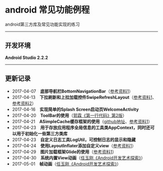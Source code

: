 # android 常见功能例程
android第三方库及常见功能实现的练习

---

## **开发环境**
**Android Studio 2.2.2**

---

## **更新记录**
- 2017-04-07　**底部导航栏BottomNavigationBar**（[参考资料1](http://www.jianshu.com/p/134d7847a01e)）
- 2017-04-13　**下拉刷新和上拉加载控件SwipeRefreshLayout**（[参考资料1](http://www.jianshu.com/p/d23b42b6360b)、[参考资料2](http://www.cnblogs.com/ywq-come/p/5754021.html)）
- 2017-04-16　**实现简单的Splash Screen启动页WelcomeActivity**
- 2017-04-20　**ToolBar的使用**（[郭霖《第一行代码》第2版](http://blog.csdn.net/guolin_blog)）
- 2017-04-21　**ASimpleCache缓存框架的使用**（[github地址](https://github.com/yangfuhai/ASimpleCache)、[参考资料1](http://www.jcodecraeer.com/a/anzhuokaifa/androidkaifa/2014/1028/1858.html)）
- 2017-04-23　**用于存放应用程序全局信息的工具类AppContext，同时还可以用于初始化一些第三方类库**
- 2017-04-23　**自定义日志工具LogUtil，可控制日志的显示和隐藏**
- 2017-04-24　**使用LayoutInflater添加自定义view**（[参考资料1](http://blog.csdn.net/guolin_blog/article/details/12921889)）
- 2017-04-29　**图片加载框架Glide的使用**（[参考资料1](http://blog.csdn.net/guolin_blog/article/details/53759439)）
- 2017-04-30　**系统内置View动画**（[任玉刚《Android开发艺术探索》](http://blog.csdn.net/singwhatiwanna/article/details/38426471)）
- 2017-05-01　**帧动画**（[任玉刚《Android开发艺术探索》](http://blog.csdn.net/singwhatiwanna/article/details/38426471)）
